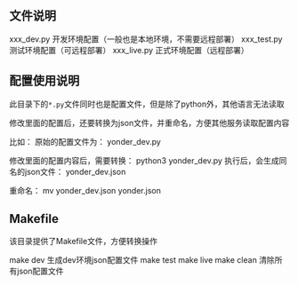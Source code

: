 
## 文件说明
xxx_dev.py      开发环境配置（一般也是本地环境，不需要远程部署）
xxx_test.py     测试环境配置（可远程部署）
xxx_live.py     正式环境配置（远程部署）

## 配置使用说明
此目录下的`*.py`文件同时也是配置文件，但是除了python外，其他语言无法读取

修改里面的配置后，还要转换为json文件，并重命名，方便其他服务读取配置内容

比如：
原始的配置文件为： yonder_dev.py

修改里面的配置内容后，需要转换： python3 yonder_dev.py
执行后，会生成同名的json文件： yonder_dev.json

重命名： mv yonder_dev.json yonder.json

## Makefile
该目录提供了Makefile文件，方便转换操作

make dev        生成dev环境json配置文件
make test
make live
make clean      清除所有json配置文件

